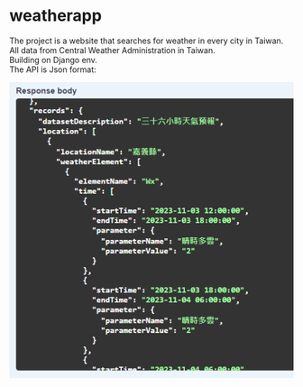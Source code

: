 # weatherapp
The project is a website that searches for weather in every city in Taiwan.<br>
All data from Central Weather Administration in Taiwan.<br>
Building on Django env.<br>
The API is Json format:<br> 

![image](https://github.com/peaceian/weatherapp/blob/main/static/%E6%B0%A3%E8%B1%A1%E7%BD%B2api.png)<br>
